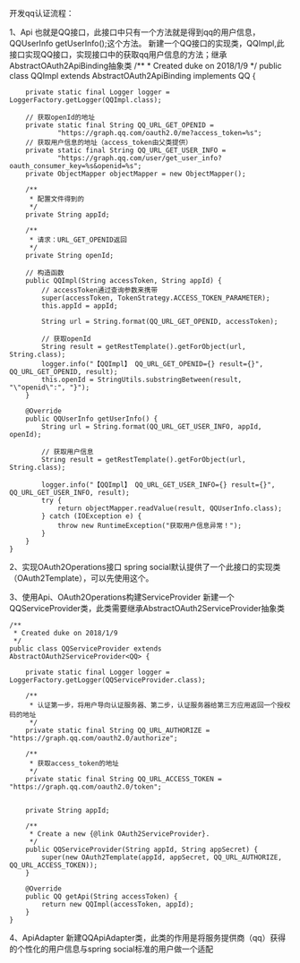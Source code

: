 开发qq认证流程：

1、Api
    也就是QQ接口，此接口中只有一个方法就是得到qq的用户信息，QQUserInfo getUserInfo();这个方法。
    新建一个QQ接口的实现类，QQImpl,此接口实现QQ接口，实现接口中的获取qq用户信息的方法；继承AbstractOAuth2ApiBinding抽象类
    /**
     * Created duke on 2018/1/9
     */
    public class QQImpl extends AbstractOAuth2ApiBinding implements QQ {
    
        private static final Logger logger = LoggerFactory.getLogger(QQImpl.class);
    
        // 获取openId的地址
        private static final String QQ_URL_GET_OPENID =
                "https://graph.qq.com/oauth2.0/me?access_token=%s";
        // 获取用户信息的地址（access_token由父类提供）
        private static final String QQ_URL_GET_USER_INFO =
                "https://graph.qq.com/user/get_user_info?oauth_consumer_key=%s&openid=%s";
        private ObjectMapper objectMapper = new ObjectMapper();
    
        /**
         * 配置文件得到的
         */
        private String appId;
    
        /**
         * 请求：URL_GET_OPENID返回
         */
        private String openId;
    
        // 构造函数
        public QQImpl(String accessToken, String appId) {
            // accessToken通过查询参数来携带
            super(accessToken, TokenStrategy.ACCESS_TOKEN_PARAMETER);
            this.appId = appId;
    
            String url = String.format(QQ_URL_GET_OPENID, accessToken);
    
            // 获取openId
            String result = getRestTemplate().getForObject(url, String.class);
            logger.info("【QQImpl】 QQ_URL_GET_OPENID={} result={}", QQ_URL_GET_OPENID, result);
            this.openId = StringUtils.substringBetween(result, "\"openid\":", "}");
        }
    
        @Override
        public QQUserInfo getUserInfo() {
            String url = String.format(QQ_URL_GET_USER_INFO, appId, openId);
    
            // 获取用户信息
            String result = getRestTemplate().getForObject(url, String.class);
    
            logger.info("【QQImpl】 QQ_URL_GET_USER_INFO={} result={}", QQ_URL_GET_USER_INFO, result);
            try {
                return objectMapper.readValue(result, QQUserInfo.class);
            } catch (IOException e) {
                throw new RuntimeException("获取用户信息异常！");
            }
        }
    }
    
2、实现OAuth2Operations接口
    spring social默认提供了一个此接口的实现类（OAuth2Template），可以先使用这个。
    
3、使用Api、OAuth2Operations构建ServiceProvider
    新建一个QQServiceProvider类，此类需要继承AbstractOAuth2ServiceProvider抽象类
    
    /**
     * Created duke on 2018/1/9
     */
    public class QQServiceProvider extends AbstractOAuth2ServiceProvider<QQ> {
    
        private static final Logger logger = LoggerFactory.getLogger(QQServiceProvider.class);
    
        /**
         * 认证第一步，将用户导向认证服务器、第二步，认证服务器给第三方应用返回一个授权码的地址
         */
        private static final String QQ_URL_AUTHORIZE = "https://graph.qq.com/oauth2.0/authorize";
    
        /**
         * 获取access_token的地址
         */
        private static final String QQ_URL_ACCESS_TOKEN = "https://graph.qq.com/oauth2.0/token";
    
    
        private String appId;
    
        /**
         * Create a new {@link OAuth2ServiceProvider}.
         */
        public QQServiceProvider(String appId, String appSecret) {
            super(new OAuth2Template(appId, appSecret, QQ_URL_AUTHORIZE, QQ_URL_ACCESS_TOKEN));
        }
    
        @Override
        public QQ getApi(String accessToken) {
            return new QQImpl(accessToken, appId);
        }
    }
    
4、ApiAdapter
    新建QQApiAdapter类，此类的作用是将服务提供商（qq）获得的个性化的用户信息与spring social标准的用户做一个适配
    
    
